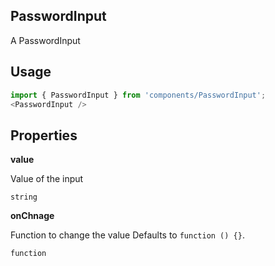 <!-- ! This is a generated file. To make changes, edit <Component>.doc.js ! -->
## PasswordInput
A PasswordInput

## Usage

```javascript
import { PasswordInput } from 'components/PasswordInput';
<PasswordInput />
```

## Properties

**value**

Value of the input

```
string
```

**onChnage**

Function to change the value Defaults to `function () {}`.

```
function
```
  